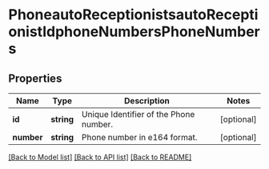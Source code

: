 # PhoneautoReceptionistsautoReceptionistIdphoneNumbersPhoneNumbers

## Properties
Name | Type | Description | Notes
------------ | ------------- | ------------- | -------------
**id** | **string** | Unique Identifier of the Phone number. | [optional] 
**number** | **string** | Phone number in e164 format. | [optional] 

[[Back to Model list]](../README.md#documentation-for-models) [[Back to API list]](../README.md#documentation-for-api-endpoints) [[Back to README]](../README.md)


